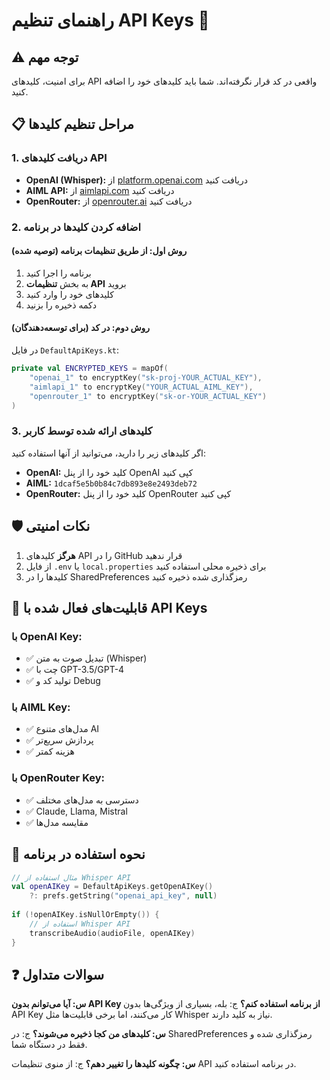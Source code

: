 # راهنمای تنظیم API Keys 🔑

## ⚠️ توجه مهم
برای امنیت، کلیدهای API واقعی در کد قرار نگرفته‌اند. شما باید کلیدهای خود را اضافه کنید.

## 📋 مراحل تنظیم کلیدها

### 1. دریافت کلیدهای API
- **OpenAI (Whisper):** از [platform.openai.com](https://platform.openai.com/api-keys) دریافت کنید
- **AIML API:** از [aimlapi.com](https://aimlapi.com) دریافت کنید
- **OpenRouter:** از [openrouter.ai](https://openrouter.ai) دریافت کنید

### 2. اضافه کردن کلیدها در برنامه

#### روش اول: از طریق تنظیمات برنامه (توصیه شده)
1. برنامه را اجرا کنید
2. به بخش **تنظیمات API** بروید
3. کلیدهای خود را وارد کنید
4. دکمه ذخیره را بزنید

#### روش دوم: در کد (برای توسعه‌دهندگان)
در فایل `DefaultApiKeys.kt`:
```kotlin
private val ENCRYPTED_KEYS = mapOf(
    "openai_1" to encryptKey("sk-proj-YOUR_ACTUAL_KEY"),
    "aimlapi_1" to encryptKey("YOUR_ACTUAL_AIML_KEY"),
    "openrouter_1" to encryptKey("sk-or-YOUR_ACTUAL_KEY")
)
```

### 3. کلیدهای ارائه شده توسط کاربر
اگر کلیدهای زیر را دارید، می‌توانید از آنها استفاده کنید:
- **OpenAI:** کلید خود را از پنل OpenAI کپی کنید
- **AIML:** `1dcaf5e5b0b84c7db893e8e2493deb72`
- **OpenRouter:** کلید خود را از پنل OpenRouter کپی کنید

## 🛡️ نکات امنیتی
1. **هرگز** کلیدهای API را در GitHub قرار ندهید
2. از فایل `.env` یا `local.properties` برای ذخیره محلی استفاده کنید
3. کلیدها را در SharedPreferences رمزگذاری شده ذخیره کنید

## 📱 قابلیت‌های فعال شده با API Keys

### با OpenAI Key:
- ✅ تبدیل صوت به متن (Whisper)
- ✅ چت با GPT-3.5/GPT-4
- ✅ تولید کد و Debug

### با AIML Key:
- ✅ مدل‌های متنوع AI
- ✅ پردازش سریع‌تر
- ✅ هزینه کمتر

### با OpenRouter Key:
- ✅ دسترسی به مدل‌های مختلف
- ✅ Claude, Llama, Mistral
- ✅ مقایسه مدل‌ها

## 🚀 نحوه استفاده در برنامه

```kotlin
// مثال استفاده از Whisper API
val openAIKey = DefaultApiKeys.getOpenAIKey() 
    ?: prefs.getString("openai_api_key", null)
    
if (!openAIKey.isNullOrEmpty()) {
    // استفاده از Whisper API
    transcribeAudio(audioFile, openAIKey)
}
```

## ❓ سوالات متداول

**س: آیا می‌توانم بدون API Key از برنامه استفاده کنم؟**
ج: بله، بسیاری از ویژگی‌ها بدون API Key کار می‌کنند، اما برخی قابلیت‌ها مثل Whisper نیاز به کلید دارند.

**س: کلیدهای من کجا ذخیره می‌شوند؟**
ج: در SharedPreferences رمزگذاری شده و فقط در دستگاه شما.

**س: چگونه کلیدها را تغییر دهم؟**
ج: از منوی تنظیمات API در برنامه استفاده کنید.
